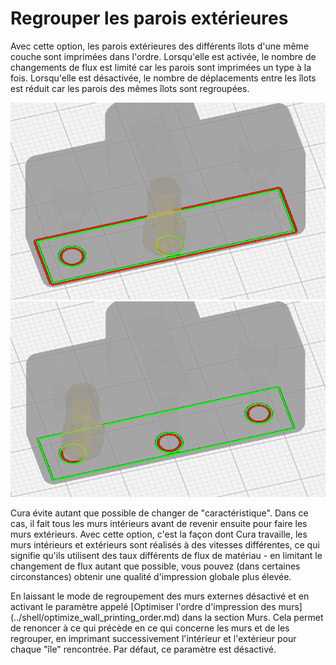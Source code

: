 Regrouper les parois extérieures
====
Avec cette option, les parois extérieures des différents îlots d'une même couche sont imprimées dans l'ordre. Lorsqu'elle est activée, le nombre de changements de flux est limité car les parois sont imprimées un type à la fois. Lorsqu'elle est désactivée, le nombre de déplacements entre les îlots est réduit car les parois des mêmes îlots sont regroupées.

![Regrouper les parois extérieures Off](../../../articles/images/group_outer_walls_off.png)
![Regrouper les parois extérieures ON](../../../articles/images/group_outer_walls_on.png)

Cura évite autant que possible de changer de "caractéristique". Dans ce cas, il fait tous les murs intérieurs avant de revenir ensuite pour faire les murs extérieurs. Avec cette option, c'est la façon dont Cura travaille, les murs intérieurs et extérieurs sont réalisés à des vitesses différentes, ce qui signifie qu'ils utilisent des taux différents de flux de matériau - en limitant le changement de flux autant que possible, vous pouvez (dans certaines circonstances) obtenir une qualité d'impression globale plus élevée.

En laissant le mode de regroupement des murs externes désactivé et en activant le paramètre appelé [Optimiser l'ordre d'impression des murs] (../shell/optimize_wall_printing_order.md) dans la section Murs. Cela permet de renoncer à ce qui précède en ce qui concerne les murs et de les regrouper, en imprimant successivement l'intérieur et l'extérieur pour chaque "île" rencontrée. Par défaut, ce paramètre est désactivé.
